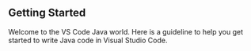 ## Getting Started

Welcome to the VS Code Java world. Here is a guideline to help you get started to write Java code in Visual Studio Code.